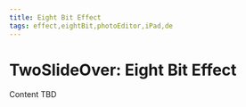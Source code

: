 ```yaml
---
title: Eight Bit Effect
tags: effect,eightBit,photoEditor,iPad,de
---
```


# TwoSlideOver: Eight Bit Effect

Content TBD
